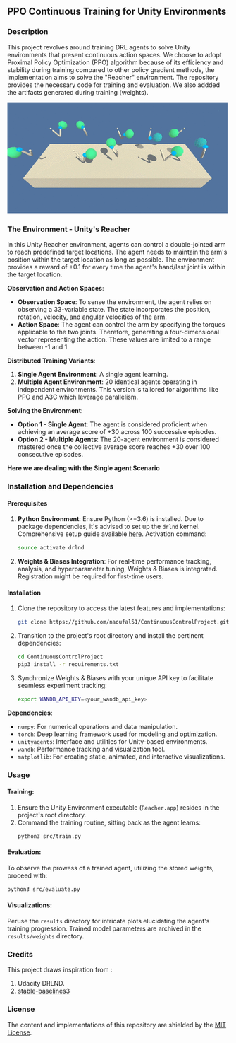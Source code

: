 ## PPO Continuous Training for Unity Environments

### Description

This project revolves around training DRL agents to solve Unity environments that present continuous action spaces. We choose to adopt Proximal Policy Optimization (PPO) algorithm because of its efficiency and stability during training compared to other policy gradient methods, the implementation aims to solve the "Reacher" environment. The repository provides the necessary code for training and evaluation. We also addded the artifacts generated during training (weights).

!["Reacher"](images/reacher.gif)
### The Environment - Unity's Reacher

In this Unity Reacher environment, agents can control a double-jointed arm to reach predefined target locations. The agent needs to maintain the arm's position within the target location as long as possible. The environment provides a reward of +0.1 for every time the agent's hand/last joint is within the target location.

**Observation and Action Spaces**:
- **Observation Space**: To sense the environment, the agent relies on observing a 33-variable state. The state incorporates the position, rotation, velocity, and angular velocities of the arm.
- **Action Space**: The agent can control the arm by specifying the torques applicable to the two joints. Therefore, generating a four-dimensional vector representing the action. These values are limited to a range between -1 and 1.

**Distributed Training Variants**:
1. **Single Agent Environment**: A single agent learning.
2. **Multiple Agent Environment**: 20 identical agents operating in independent environments. This version is tailored for algorithms like PPO and A3C which leverage parallelism.

**Solving the Environment**:
- **Option 1 - Single Agent**: The agent is considered proficient when achieving an average score of +30 across 100 successive episodes.
- **Option 2 - Multiple Agents**: The 20-agent environment is considered mastered once the collective average score reaches +30 over 100 consecutive episodes.

**Here we are dealing with the Single agent Scenario**

### Installation and Dependencies
#### Prerequisites

1. **Python Environment**: Ensure Python (>=3.6) is installed. Due to package dependencies, it's advised to set up the `drlnd` kernel. Comprehensive setup guide available [here](https://github.com/udacity/deep-reinforcement-learning#dependencies). Activation command:
    ```bash
    source activate drlnd
    ```

2. **Weights & Biases Integration**: For real-time performance tracking, analysis, and hyperparameter tuning, Weights & Biases is integrated. Registration might be required for first-time users.

#### Installation
1. Clone the repository to access the latest features and implementations:
    ```bash
    git clone https://github.com/naoufal51/ContinuousControlProject.git
    ```

2. Transition to the project's root directory and install the pertinent dependencies:
    ```bash
    cd ContinuousControlProject
    pip3 install -r requirements.txt
    ```

3. Synchronize Weights & Biases with your unique API key to facilitate seamless experiment tracking:
    ```bash
    export WANDB_API_KEY=<your_wandb_api_key>
    ```

**Dependencies**:
- `numpy`: For numerical operations and data manipulation.
- `torch`: Deep learning framework used for modeling and optimization.
- `unityagents`: Interface and utilities for Unity-based environments.
- `wandb`: Performance tracking and visualization tool.
- `matplotlib`: For creating static, animated, and interactive visualizations.

### Usage
#### Training:
1. Ensure the Unity Environment executable (`Reacher.app`) resides in the project's root directory.
2. Command the training routine, sitting back as the agent learns:
   ```bash
   python3 src/train.py
   ```

#### Evaluation:
To observe the prowess of a trained agent, utilizing the stored weights, proceed with:
```bash
python3 src/evaluate.py
```

#### Visualizations:
Peruse the `results` directory for intricate plots elucidating the agent's training progression. Trained model parameters are archived in the `results/weights` directory.


### Credits
This project draws inspiration from :
1. Udacity DRLND.
2. [stable-baselines3](https://stable-baselines3.readthedocs.io/en/master/)

### License
The content and implementations of this repository are shielded by the [MIT License](<link_to_license>).

